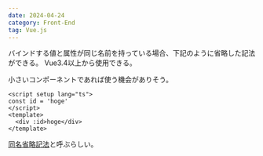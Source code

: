 ```yaml
---
date: 2024-04-24
category: Front-End
tag: Vue.js
---
```


バインドする値と属性が同じ名前を持っている場合、下記のように省略した記法ができる。
Vue3.4以上から使用できる。

小さいコンポーネントであれば使う機会がありそう。

```vue
<script setup lang="ts">
const id = 'hoge'
</script>
<template>
  <div :id>hoge</div>
</template>
```

[同名省略記法](https://ja.vuejs.org/guide/essentials/template-syntax.html#same-name-shorthand)と呼ぶらしい。